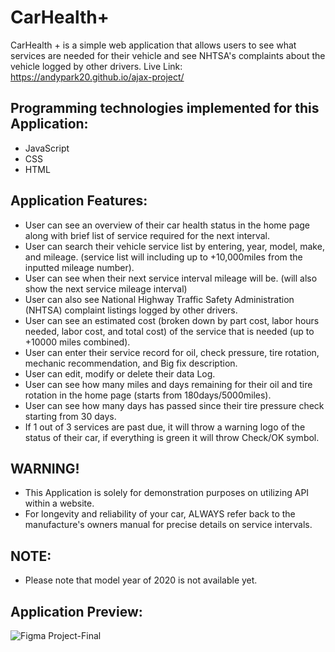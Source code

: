 # CarHealth+

 CarHealth + is a simple web application that allows users to see what services are needed for their vehicle and see NHTSA's complaints about the vehicle logged by other drivers.
 Live Link: https://andypark20.github.io/ajax-project/

 ## Programming technologies implemented for this Application:

 - JavaScript
 - CSS
 - HTML

 ## Application Features:

 - User can see an overview of their car health status in the home page along with brief list of service required for the next interval.
 - User can search their vehicle service list by entering, year, model, make, and mileage. (service list will including up to +10,000miles from the inputted mileage number).
 - User can see when their next service interval mileage will be. (will also show the next service mileage interval)
 - User can also see National Highway Traffic Safety Administration (NHTSA) complaint listings logged by other drivers.
 - User can see an estimated cost (broken down by part cost, labor hours needed, labor cost, and total cost) of the service that is needed (up to +10000 miles combined).
 - User can enter their service record for oil, check pressure, tire rotation, mechanic recommendation, and Big fix description.
 - User can edit, modify or delete their data Log.
 - User can see how many miles and days remaining for their oil and tire rotation in the home page (starts from 180days/5000miles).
 - User can see how many days has passed since their tire pressure check starting from 30 days.
 - If 1 out of 3 services are past due, it will throw a warning logo of the status of their car, if everything is green it will throw Check/OK symbol.

 ## WARNING!

 - This Application is solely for demonstration purposes on utilizing API within a website.
 - For longevity and reliability of your car, ALWAYS refer back to the manufacture's owners manual for precise details on service intervals.

 ## NOTE:

 - Please note that model year of 2020 is not available yet.

 ## Application Preview:
 ![Figma Project-Final](https://user-images.githubusercontent.com/69870979/102838453-10809000-43b3-11eb-8a7f-bb340e1bd2af.gif)
